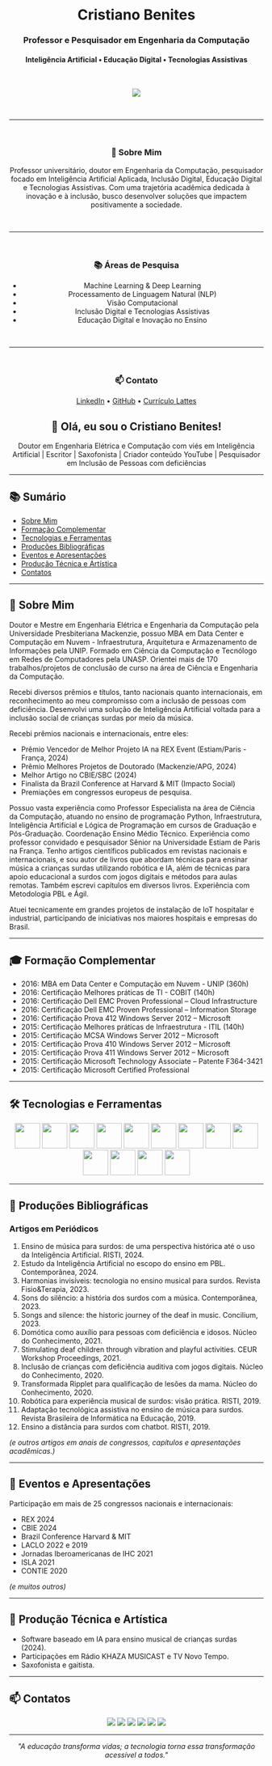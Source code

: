 <h1 align="center">
  Cristiano Benites
</h1>

<h3 align="center">
  Professor e Pesquisador em Engenharia da Computação
</h3>

<h4 align="center">
  Inteligência Artificial • Educação Digital • Tecnologias Assistivas
</h4>

<br>

<p align="center">
  <img src="https://readme-typing-svg.demolab.com?font=Fira+Code&size=24&duration=3000&pause=1000&color=00D4FF&center=true&vCenter=true&width=900&lines=Seja+Bem-Vindo(a)+ao+meu+repositório+acadêmico.;Pesquisas+em+Inteligência+Artificial+e+Educação+Tecnológica.">
</p>

<br>

<hr>

<br>

<h3 align="center">🚀 Sobre Mim</h3>

<p align="center">
Professor universitário, doutor em Engenharia da Computação, pesquisador focado em Inteligência Artificial Aplicada, Inclusão Digital, Educação Digital e Tecnologias Assistivas. 
Com uma trajetória acadêmica dedicada à inovação e à inclusão, busco desenvolver soluções que impactem positivamente a sociedade.
</p>

<br>

<hr>

<br>

<h3 align="center">📚 Áreas de Pesquisa</h3>

<ul align="center">
  <li>Machine Learning & Deep Learning</li>
  <li>Processamento de Linguagem Natural (NLP)</li>
  <li>Visão Computacional</li>
  <li>Inclusão Digital e Tecnologias Assistivas</li>
  <li>Educação Digital e Inovação no Ensino</li>
</ul>

<br>

<hr>

<br>

<h3 align="center">📫 Contato</h3>

<p align="center">
  <a href="https://www.linkedin.com" target="_blank">LinkedIn</a> • 
  <a href="https://www.github.com" target="_blank">GitHub</a> • 
  <a href="https://www.lattes.cnpq.br" target="_blank">Currículo Lattes</a>
</p>


<h2 align="center">👋 Olá, eu sou o Cristiano Benites!</h2>

<p align="center">
  Doutor em Engenharia Elétrica e Computação com viés em Inteligência Artificial | Escritor | Saxofonista | Criador conteúdo YouTube | Pesquisador em Inclusão de Pessoas com deficiências
</p>

---

## 📚 Sumário

- [Sobre Mim](#-sobre-mim)
- [Formação Complementar](#-forma%C3%A7%C3%A3o-complementar)
- [Tecnologias e Ferramentas](#-tecnologias-e-ferramentas)
- [Produções Bibliográficas](#-produ%C3%A7%C3%B5es-bibliogr%C3%A1ficas)
- [Eventos e Apresentações](#-eventos-e-apresenta%C3%A7%C3%B5es)
- [Produção Técnica e Artística](#-produ%C3%A7%C3%A3o-t%C3%A9cnica-e-art%C3%ADstica)
- [Contatos](#-contatos)

---

## 🧠 Sobre Mim

Doutor e Mestre em Engenharia Elétrica e Engenharia da Computação pela Universidade Presbiteriana Mackenzie, possuo MBA em Data Center e Computação em Nuvem - Infraestrutura, Arquitetura e Armazenamento de Informações pela UNIP. Formado em Ciência da Computação e Tecnólogo em Redes de Computadores pela UNASP. Orientei mais de 170 trabalhos/projetos de conclusão de curso na área de Ciência e Engenharia da Computação.

Recebi diversos prêmios e títulos, tanto nacionais quanto internacionais, em reconhecimento ao meu compromisso com a inclusão de pessoas com deficiência. Desenvolvi uma solução de Inteligência Artificial voltada para a inclusão social de crianças surdas por meio da música.

Recebi prêmios nacionais e internacionais, entre eles:
- Prêmio Vencedor de Melhor Projeto IA na REX Event (Estiam/Paris - França, 2024)
- Prêmio Melhores Projetos de Doutorado (Mackenzie/APG, 2024)
- Melhor Artigo no CBIE/SBC (2024)
- Finalista da Brazil Conference at Harvard & MIT (Impacto Social)
- Premiações em congressos europeus de pesquisa.

Possuo vasta experiência como Professor Especialista na área de Ciência da Computação, atuando no ensino de programação Python, Infraestrutura, Inteligência Artificial e Lógica de Programação em cursos de Graduação e Pós-Graduação. Coordenação Ensino Médio Técnico. Experiência como professor convidado e pesquisador Sênior na Universidade Estiam de Paris na França. Tenho artigos científicos publicados em revistas nacionais e internacionais, e sou autor de livros que abordam técnicas para ensinar música a crianças surdas utilizando robótica e IA, além de técnicas para apoio educacional a surdos com jogos digitais e métodos para aulas remotas. Também escrevi capítulos em diversos livros. Experiência com Metodologia PBL e Ágil.

Atuei tecnicamente em grandes projetos de instalação de IoT hospitalar e industrial, participando de iniciativas nos maiores hospitais e empresas do Brasil.

---

## 🎓 Formação Complementar

- 2016: MBA em Data Center e Computação em Nuvem - UNIP (360h)
- 2016: Certificação Melhores práticas de TI - COBIT (140h)
- 2016: Certificação Dell EMC Proven Professional – Cloud Infrastructure
- 2016: Certificação Dell EMC Proven Professional – Information Storage
- 2016: Certificação Prova 412 Windows Server 2012 – Microsoft
- 2015: Certificação Melhores práticas de Infraestrutura - ITIL (140h)
- 2015: Certificação MCSA Windows Server 2012 – Microsoft
- 2015: Certificação Prova 410 Windows Server 2012 – Microsoft
- 2015: Certificação Prova 411 Windows Server 2012 – Microsoft
- 2015: Certificação Microsoft Technology Associate – Patente F364-3421
- 2015: Certificação Microsoft Certified Professional

---

## 🛠️ Tecnologias e Ferramentas

<p align="center">
  <img src="https://cdn.jsdelivr.net/gh/devicons/devicon/icons/python/python-original.svg" width="50"/>
  <img src="https://cdn.jsdelivr.net/gh/devicons/devicon/icons/javascript/javascript-original.svg" width="50"/>
  <img src="https://cdn.jsdelivr.net/gh/devicons/devicon/icons/nodejs/nodejs-original.svg" width="50"/>
  <img src="https://cdn.jsdelivr.net/gh/devicons/devicon/icons/postgresql/postgresql-original.svg" width="50"/>
  <img src="https://cdn.jsdelivr.net/gh/devicons/devicon/icons/docker/docker-original.svg" width="50"/>
  <img src="https://cdn.jsdelivr.net/gh/devicons/devicon/icons/git/git-original.svg" width="50"/>
  <img src="https://cdn.jsdelivr.net/gh/devicons/devicon/icons/vscode/vscode-original.svg" width="50"/>
  <img src="https://cdn.jsdelivr.net/gh/devicons/devicon/icons/tensorflow/tensorflow-original.svg" width="50"/>
  <img src="https://cdn.jsdelivr.net/gh/devicons/devicon/icons/pytorch/pytorch-original.svg" width="50"/>
  <img src="https://cdn.jsdelivr.net/gh/devicons/devicon/icons/jupyter/jupyter-original.svg" width="50"/>
  <img src="https://cdn.jsdelivr.net/gh/devicons/devicon/icons/pandas/pandas-original.svg" width="50"/>
  <img src="https://cdn.jsdelivr.net/gh/devicons/devicon/icons/numpy/numpy-original.svg" width="50"/>
  <img src="https://cdn.jsdelivr.net/gh/devicons/devicon/icons/opencv/opencv-original.svg" width="50"/>
</p>

---

## 📝 Produções Bibliográficas

### Artigos em Periódicos

1. Ensino de música para surdos: de uma perspectiva histórica até o uso da Inteligência Artificial. RISTI, 2024.
2. Estudo da Inteligência Artificial no escopo do ensino em PBL. Contemporânea, 2024.
3. Harmonias invisíveis: tecnologia no ensino musical para surdos. Revista Fisio&Terapia, 2023.
4. Sons do silêncio: a história dos surdos com a música. Contemporânea, 2023.
5. Songs and silence: the historic journey of the deaf in music. Concilium, 2023.
6. Domótica como auxílio para pessoas com deficiência e idosos. Núcleo do Conhecimento, 2021.
7. Stimulating deaf children through vibration and playful activities. CEUR Workshop Proceedings, 2021.
8. Inclusão de crianças com deficiência auditiva com jogos digitais. Núcleo do Conhecimento, 2020.
9. Transformada Ripplet para qualificação de lesões da mama. Núcleo do Conhecimento, 2020.
10. Robótica para experiência musical de surdos: visão prática. RISTI, 2019.
11. Adaptação tecnológica assistiva no ensino de música para surdos. Revista Brasileira de Informática na Educação, 2019.
12. Ensino a distância para surdos com chatbot. RISTI, 2019.

_(e outros artigos em anais de congressos, capítulos e apresentações acadêmicas.)_

---

## 🎤 Eventos e Apresentações

Participação em mais de 25 congressos nacionais e internacionais:
- REX 2024
- CBIE 2024
- Brazil Conference Harvard & MIT
- LACLO 2022 e 2019
- Jornadas Iberoamericanas de IHC 2021
- ISLA 2021
- CONTIE 2020

_(e muitos outros)_

---

## 🎨 Produção Técnica e Artística

- Software baseado em IA para ensino musical de crianças surdas (2024).
- Participações em Rádio KHAZA MUSICAST e TV Novo Tempo.
- Saxofonista e gaitista.

---

## 📫 Contatos

<p align="center">
  <a href="https://www.linkedin.com/in/cristiano-benites-ph-d-687647a8/" target="_blank"><img src="https://img.shields.io/badge/LinkedIn-0077B5?style=for-the-badge&logo=linkedin&logoColor=white"/></a>
  <a href="http://lattes.cnpq.br/7929863405512173" target="_blank"><img src="https://img.shields.io/badge/Lattes-000000?style=for-the-badge&logo=researchgate&logoColor=white"/></a>
  <a href="https://orcid.org/0000-0002-1300-7944" target="_blank"><img src="https://img.shields.io/badge/ORCID-A6CE39?style=for-the-badge&logo=orcid&logoColor=white"/></a>
  <a href="https://www.youtube.com/@CristianoBenites" target="_blank"><img src="https://img.shields.io/badge/YouTube-FF0000?style=for-the-badge&logo=youtube&logoColor=white"/></a>
  <a href="https://www.instagram.com/cristiano.benites.oficial/" target="_blank"><img src="https://img.shields.io/badge/Instagram-E4405F?style=for-the-badge&logo=instagram&logoColor=white"/></a>
  <a href="https://www.facebook.com/cristiano.benites.3" target="_blank"><img src="https://img.shields.io/badge/Facebook-1877F2?style=for-the-badge&logo=facebook&logoColor=white"/></a>
</p>

---

<p align="center">
  <em>"A educação transforma vidas; a tecnologia torna essa transformação acessível a todos."</em>
</p>
